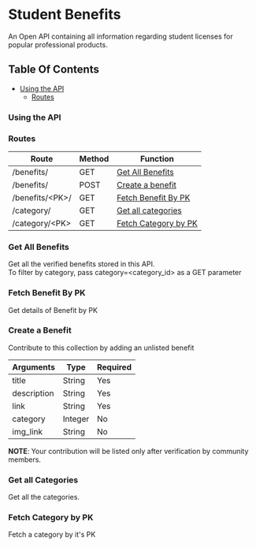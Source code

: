 # Student Benefits

An Open API containing all information regarding student licenses for popular professional products.

## Table Of Contents
- [Using the API](#using-the-api)
  - [Routes](#routes)

### Using the API

### Routes

| Route | Method | Function |
| ----- | ----- | ----- |
| /benefits/ | GET |  [Get All Benefits](#get-all-benefits) |
| /benefits/ | POST | [Create a benefit](#fetch-benefit-by-pk) |
| /benefits/&lt;PK&gt;/ | GET | [Fetch Benefit By PK](#create-a-benefit) |
| /category/ | GET | [Get all categories](#get-all-categories) |
| /category/&lt;PK&gt; | GET | [Fetch Category by PK](#fetch-category-by-pk) |

### Get All Benefits

Get all the verified benefits stored in this API.<br/>
To filter by category, pass category=&lt;category_id&gt; as a GET parameter

### Fetch Benefit By PK

Get details of Benefit by PK

### Create a Benefit

Contribute to this collection by adding an unlisted benefit

| Arguments | Type | Required |
| ----- | ----- | ----- | 
| title | String | Yes | 
| description | String | Yes |
| link | String | Yes |
| category | Integer | No |
| img_link | String | No |

**NOTE**: Your contribution will be listed only after verification by community members.

### Get all Categories

Get all the categories.

### Fetch Category by PK

Fetch a category by it's PK

